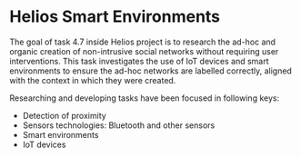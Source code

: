 # Helios Smart Environments

The goal of task 4.7 inside Helios project is to research the ad-hoc and organic creation of non-intrusive social networks without requiring user interventions. This task investigates the use of IoT devices and smart environments to ensure the ad-hoc networks are labelled correctly, aligned with the context in which they were created.

Researching and developing tasks have been focused in following keys:

-	Detection of proximity
-	Sensors technologies: Bluetooth and other sensors 
-	Smart environments
-	IoT devices